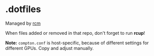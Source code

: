 # .dotfiles
Managed by [rcm](https://github.com/thoughtbot/rcm)

When files added or removed in that repo, don't forget to run **rcup**!

**Note:** `compton.conf` is host-specific, because of different settings for different GPUs. Copy and adjust manually.

